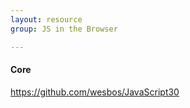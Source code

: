 ```yaml
---
layout: resource
group: JS in the Browser

---
```

<!-- General resources go here -->

#### Core

<https://github.com/wesbos/JavaScript30>

<!-- #### Intermediate -->

<!-- #### Advanced -->

<!-- #### Jedi -->
